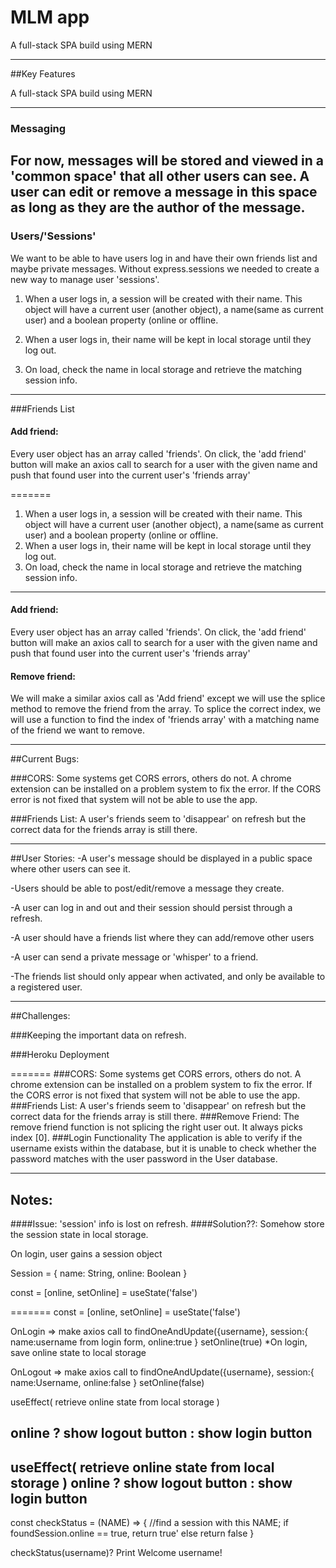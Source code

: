 # MLM app

A full-stack SPA build using MERN
_________________________________________________________________________________________
##Key Features

A full-stack SPA build using MERN
_______________________________________________________________________________________

### Messaging
For now, messages will be stored and viewed in a 'common space' that all other users can see. A user can edit or remove a message in this space as long as they are the author of the message.
-------------------------------------------------------------------------------
### Users/'Sessions'
We want to be able to have users log in and have their own friends list and maybe private messages. Without express.sessions we needed to create a new way to manage user 'sessions'.

1. When a user logs in, a session will be created with their name. This object will have a current user (another object), a name(same as current user) and a boolean property (online or offline.

2. When a user logs in, their name will be kept in local storage until they log out.

3. On load, check the name in local storage and retrieve the matching session info.
------------------------------------------------------------------------------------
###Friends List

#### Add friend:
Every user object has an array called 'friends'. On click, the 'add friend' button will make an axios call to search for a user with the given name and push that found user into the current user's 'friends array'

=======
1. When a user logs in, a session will be created with their name. This object will have a current user (another object), a name(same as current user) and a boolean property (online or offline.
2. When a user logs in, their name will be kept in local storage until they log out.
3. On load, check the name in local storage and retrieve the matching session info.
-----------------------------------------------------------------------------------
#### Add friend:
Every user object has an array called 'friends'. On click, the 'add friend' button will make an axios call to search for a user with the given name and push that found user into the current user's 'friends array'

#### Remove friend:
We will make a similar axios call as 'Add friend' except we will use the splice method to remove the friend from the array. To splice the correct index, we will use a function to find the index of 'friends array' with a matching name of the friend we want to remove.
__________________________________________________________________________________________
##Current Bugs:

###CORS:
Some systems get CORS errors, others do not. A chrome extension can be installed on a problem system to fix the error. If the CORS error is not fixed that system will not be able to use the app.

###Friends List:
A user's friends seem to 'disappear' on refresh but the correct data for the friends array is still there.
_____________________________________________________________________________________
##User Stories:
-A user's message should be displayed in a public space where other users can see it.

-Users should be able to post/edit/remove a message they create.

-A user can log in and out and their session should persist through a refresh.

-A user should have a friends list where they can add/remove other users

-A user can send a private message or 'whisper' to a friend.

-The friends list should only appear when activated, and only be available to a registered user.
_______________________________________________________________________________
##Challenges:

###Keeping the important data on refresh.

###Heroku Deployment

=======
###CORS:
Some systems get CORS errors, others do not. A chrome extension can be installed on a problem system to fix the error. If the CORS error is not fixed that system will not be able to use the app.
###Friends List:
A user's friends seem to 'disappear' on refresh but the correct data for the friends array is still there.
###Remove Friend:
The remove friend function is not splicing the right user out. It always picks index [0].
###Login Functionality
The application is able to verify if the username exists within the database, but it is unable to check whether the password matches with the user password in the User database.
__________________________________________________________________________
## Notes:
####Issue: 'session' info is lost on refresh.
####Solution??: Somehow store the session state in local storage.

On login, user gains a session object

Session = {
   name: String,
   online: Boolean
}

const = [online, setOnline] = useState('false')

=======
const = [online, setOnline] = useState('false')

OnLogin => make axios call to findOneAndUpdate({username},
   session:{
      name:username from login form,
      online:true
   }
   setOnline(true)
   *On login, save online state to local storage

OnLogout => make axios call to findOneAndUpdate({username},
   session:{
      name:Username,
      online:false
   }
   setOnline(false)

useEffect( retrieve online state from local storage )

online ? show logout button : show login button
------------------------------------------------------------------------------

useEffect( retrieve online state from local storage )
online ? show logout button : show login button
------------------------------------------------------------------------------

const checkStatus = (NAME) => {
//find a session with this NAME;
   if foundSession.online == true,
      return true'
   else
      return false
}

checkStatus(username)? Print Welcome username!

